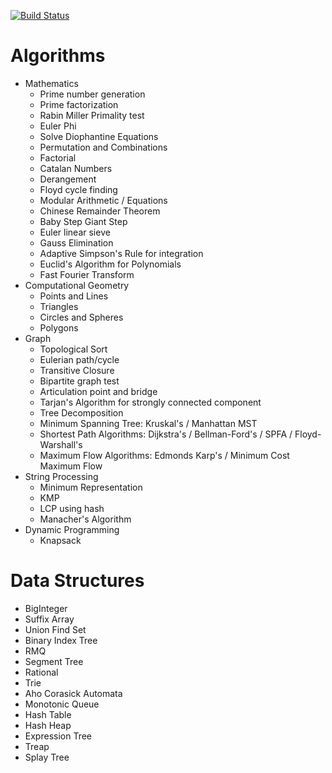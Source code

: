 [![Build Status](https://travis-ci.org/Ra1nWarden/Algorithms_And_Data_Structures.svg?branch=master)](https://travis-ci.org/Ra1nWarden/Algorithms_And_Data_Structures)
# Algorithms
- Mathematics
  - Prime number generation
  - Prime factorization
  - Rabin Miller Primality test
  - Euler Phi
  - Solve Diophantine Equations
  - Permutation and Combinations
  - Factorial
  - Catalan Numbers
  - Derangement
  - Floyd cycle finding
  - Modular Arithmetic / Equations
  - Chinese Remainder Theorem
  - Baby Step Giant Step
  - Euler linear sieve
  - Gauss Elimination
  - Adaptive Simpson's Rule for integration
  - Euclid's Algorithm for Polynomials
  - Fast Fourier Transform
- Computational Geometry
  - Points and Lines
  - Triangles
  - Circles and Spheres
  - Polygons
- Graph
  - Topological Sort
  - Eulerian path/cycle
  - Transitive Closure
  - Bipartite graph test
  - Articulation point and bridge
  - Tarjan's Algorithm for strongly connected component
  - Tree Decomposition
  - Minimum Spanning Tree: Kruskal's / Manhattan MST
  - Shortest Path Algorithms: Dijkstra's / Bellman-Ford's / SPFA / Floyd-Warshall's
  - Maximum Flow Algorithms: Edmonds Karp's / Minimum Cost Maximum Flow
- String Processing
  - Minimum Representation
  - KMP
  - LCP using hash
  - Manacher's Algorithm
- Dynamic Programming
  - Knapsack

# Data Structures
- BigInteger
- Suffix Array
- Union Find Set
- Binary Index Tree
- RMQ
- Segment Tree
- Rational
- Trie
- Aho Corasick Automata
- Monotonic Queue
- Hash Table
- Hash Heap
- Expression Tree
- Treap
- Splay Tree
